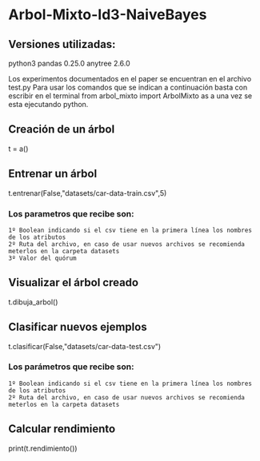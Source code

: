 # Arbol-Mixto-Id3-NaiveBayes
## Versiones utilizadas:
python3
pandas 0.25.0
anytree 2.6.0

Los experimentos documentados en el paper se encuentran en el archivo test.py
Para usar los comandos que se indican a continuación basta con escribir en el terminal 
from arbol_mixto import ArbolMixto as a una vez se esta ejecutando python.

## Creación de un árbol
t = a()
## Entrenar un árbol
t.entrenar(False,"datasets/car-data-train.csv",5)
### Los parametros que recibe son:
	1º Boolean indicando si el csv tiene en la primera línea los nombres de los atributos
	2º Ruta del archivo, en caso de usar nuevos archivos se recomienda meterlos en la carpeta datasets
	3º Valor del quórum

## Visualizar el árbol creado
t.dibuja_arbol()
## Clasificar nuevos ejemplos
t.clasificar(False,"datasets/car-data-test.csv")
### Los parámetros que recibe son:
	1º Boolean indicando si el csv tiene en la primera línea los nombres de los atributos
	2º Ruta del archivo, en caso de usar nuevos archivos se recomienda meterlos en la carpeta datasets

## Calcular rendimiento
print(t.rendimiento())
